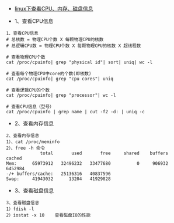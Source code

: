 - [linux下查看CPU、内存、磁盘信息](https://www.cnblogs.com/xubiao/p/6497533.html)

- 1、查看CPU信息
```
1、查看CPU信息
# 总核数 = 物理CPU个数 X 每颗物理CPU的核数
# 总逻辑CPU数 = 物理CPU个数 X 每颗物理CPU的核数 X 超线程数

# 查看物理CPU个数
cat /proc/cpuinfo| grep "physical id"| sort| uniq| wc -l

# 查看每个物理CPU中core的个数(即核数)
cat /proc/cpuinfo| grep "cpu cores"| uniq

# 查看逻辑CPU的个数
cat /proc/cpuinfo| grep "processor"| wc -l

# 查看CPU信息（型号）
cat /proc/cpuinfo | grep name | cut -f2 -d: | uniq -c
```
- 2、查看内存信息
```
2、查看内存信息
1）、cat /proc/meminfo
2）、free -h 命令
             total       used       free     shared    buffers     cached
Mem:      65973912   32496232   33477680          0     906932    6452984
-/+ buffers/cache:   25136316   40837596
Swap:     41943032      13204   41929828
```
- 3、查看磁盘信息
```
3、查看磁盘信息
1）fdisk -l
2）iostat -x 10    查看磁盘IO的性能
```